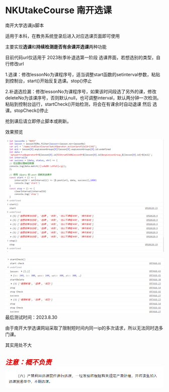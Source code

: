 # NKUtakeCourse 南开选课

南开大学选课js脚本

适用于本科，在教务系统登录后进入对应选课页面即可使用

主要实现**选课**和**持续检测是否有余课并选课**两种功能

目前代码url仅适用于 2023秋季补退选第一阶段 选课界面，若想选别的类型，自行修改url

​	1.选课：修改lessonNo为课程序号，适当调整start函数的setinterval参数，粘贴到控制台，start()开始反复选课。stop()停止

​	2.补退选捡漏：修改lessonNo为课程序号，如果该时间段选了另外的课，修改deleteNo为该课序号，否则默认null，也可调整interval，默认两分钟一次检测。粘贴到控制台运行，startCheck()开始检测，将会在有课余时自动退课 然后 选课。stopCheck()停止

抢到课后请立即停止脚本或刷新。

效果预览

![preview](preview.png)

![preview2](preview2.png)
最后测试时间：2023.8.30



由于南开大学选课网站采取了限制短时间内同一ip的多次请求，所以无法同时选多门课。

其实用处不大

## *<font color="#dd0000">注意：概不负责</font>*![attention](attention.png)

